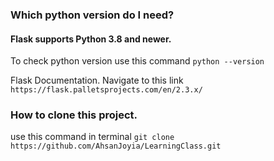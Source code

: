 ### Which python version do I need?
#### Flask supports Python 3.8 and newer.
To check python version use this command `python --version`

Flask Documentation. Navigate to this link `https://flask.palletsprojects.com/en/2.3.x/`

### How to clone this project.
use this command in terminal `git clone https://github.com/AhsanJoyia/LearningClass.git`
